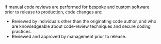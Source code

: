 If manual code reviews are performed for bespoke and custom software prior to release to production, code changes are:

- Reviewed by individuals other than the originating code author, and who are knowledgeable about code-review techniques and secure coding practices.
- Reviewed and approved by management prior to release.
